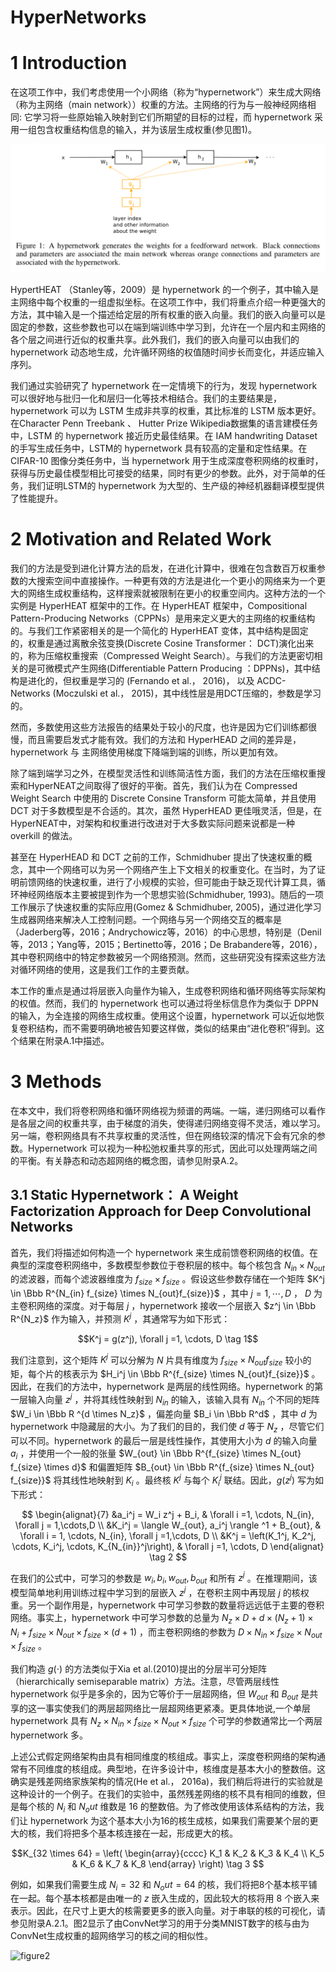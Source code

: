 HyperNetworks
=

# 1 Introduction
在这项工作中，我们考虑使用一个小网络（称为“hypernetwork”）来生成大网络（称为主网络（main network））权重的方法。主网络的行为与一般神经网络相同: 它学习将一些原始输入映射到它们所期望的目标的过程，而 hypernetwork 采用一组包含权重结构信息的输入，并为该层生成权重(参见图1)。

![figure1](./images/hyper-networks/figure1.png)

HypertHEAT （Stanley等，2009）是 hypernetwork 的一个例子，其中输入是主网络中每个权重的一组虚拟坐标。在这项工作中，我们将重点介绍一种更强大的方法，其中输入是一个描述给定层的所有权重的嵌入向量。我们的嵌入向量可以是固定的参数，这些参数也可以在端到端训练中学习到，允许在一个层内和主网络的各个层之间进行近似的权重共享。此外我们，我们的嵌入向量可以由我们的 hypernetwork 动态地生成，允许循环网络的权值随时间步长而变化，并适应输入序列。

我们通过实验研究了 hypernetwork 在一定情境下的行为，发现 hypernetwork 可以很好地与批归一化和层归一化等技术相结合。我们的主要结果是，hypernetwork 可以为 LSTM 生成非共享的权重，其比标准的 LSTM 版本更好。在Character Penn Treebank 、 Hutter Prize Wikipedia数据集的语言建模任务中，LSTM 的 hypernetwork 接近历史最佳结果。在 IAM handwriting Dataset 的手写生成任务中，LSTM的 hypernetwork 具有较高的定量和定性结果。在 CIFAR-10 图像分类任务中，当 hypernetwork 用于生成深度卷积网络的权重时，获得与历史最佳模型相比可接受的结果，同时有更少的参数。此外，对于简单的任务，我们证明LSTM的 hypernetwork 为大型的、生产级的神经机器翻译模型提供了性能提升。

# 2 Motivation and Related Work
我们的方法是受到进化计算方法的启发，在进化计算中，很难在包含数百万权重参数的大搜索空间中直接操作。一种更有效的方法是进化一个更小的网络来为一个更大的网络生成权重结构，这样搜索就被限制在更小的权重空间内。这种方法的一个实例是 HyperHEAT 框架中的工作。在 HyperHEAT 框架中，Compositional Pattern-Producing Networks（CPPNs）是用来定义更大的主网络的权重结构的。与我们工作紧密相关的是一个简化的 HyperHEAT 变体，其中结构是固定的，权重是通过离散余弦变换(Discrete Cosine Transformer： DCT)演化出来的，称为压缩权重搜索（Compressed Weight Search）。与我们的方法更密切相关的是可微模式产生网络(Differentiable Pattern Producing ：DPPNs)，其中结构是进化的，但权重是学习的 (Fernando et al.， 2016)， 以及 ACDC-Networks (Moczulski et al.， 2015)，其中线性层是用DCT压缩的，参数是学习的。

然而，多数使用这些方法报告的结果处于较小的尺度，也许是因为它们训练都很慢，而且需要启发式才能有效。我们的方法和 HyperHEAD 之间的差异是，hypernetwork 与 主网络使用梯度下降端到端的训练，所以更加有效。

除了端到端学习之外，在模型灵活性和训练简洁性方面，我们的方法在压缩权重搜索和HyperNEAT之间取得了很好的平衡。首先，我们认为在 Compressed Weight Search 中使用的 Discrete Consine Transform 可能太简单，并且使用 DCT 对于多数模型是不合适的。其次，虽然 HyperHEAD 更佳哦灵活，但是，在HyperNEAT中，对架构和权重进行改进对于大多数实际问题来说都是一种 overkill 的做法。

甚至在 HyperHEAD 和 DCT 之前的工作，Schmidhuber 提出了快速权重的概念，其中一个网络可以为另一个网络产生上下文相关的权重变化。在当时，为了证明前馈网络的快速权重，进行了小规模的实验，但可能由于缺乏现代计算工具，循环神经网络版本主要被提到作为一个思想实验(Schmidhuber, 1993)。随后的一项工作展示了快速权重的实际应用(Gomez & Schmidhuber, 2005)，通过进化学习生成器网络来解决人工控制问题。一个网络与另一个网络交互的概率是（Jaderberg等，2016；Andrychowicz等，2016）的中心思想，特别是（Denil等，2013；Yang等，2015；Bertinetto等，2016；De Brabandere等，2016），其中卷积网络中的特定参数被另一个网络预测。然而，这些研究没有探索这些方法对循环网络的使用，这是我们工作的主要贡献。

本工作的重点是通过将层嵌入向量作为输入，生成卷积网络和循环网络等实际架构的权值。然而，我们的 hypernetwork 也可以通过将坐标信息作为类似于 DPPN 的输入，为全连接的网络生成权重。使用这个设置，hypernetwork 可以近似地恢复卷积结构，而不需要明确地被告知要这样做，类似的结果由“进化卷积”得到。这个结果在附录A.1中描述。

# 3 Methods
在本文中，我们将卷积网络和循环网络视为频谱的两端。一端，递归网络可以看作是各层之间的权重共享，由于梯度的消失，使得递归网络变得不灵活，难以学习。另一端，卷积网络具有不共享权重的灵活性，但在网络较深的情况下会有冗余的参数。Hypernetwork 可以视为一种松弛权重共享的形式，因此可以处理两端之间的平衡。有关静态和动态超网络的概念图，请参见附录A.2。

## 3.1 Static Hypernetwork： A Weight Factorization Approach for Deep Convolutional Networks
首先，我们将描述如何构造一个 hypernetwork 来生成前馈卷积网络的权值。在典型的深度卷积网络中，多数模型参数位于卷积层的核中。每个核包含 $N_{in} \times N_{out}$ 的滤波器，而每个滤波器维度为 $f_{size} \times f_{size}$ 。假设这些参数存储在一个矩阵 $K^j \in \Bbb R^{N_{in} f_{size} \times N_{out}f_{size}}$ ，其中 $j=1,\cdots, D$ ， $D$ 为主卷积网络的深度。对于每层 $j$ ，hypernetwork 接收一个层嵌入 $z^j \in \Bbb R^{N_z}$ 作为输入，并预测 $K^j$ ，其通常写为如下形式：

$$K^j = g(z^j), \forall j =1, \cdots, D \tag 1$$

我们注意到，这个矩阵 $K^j$ 可以分解为 $N$ 片具有维度为 $f_{size} \times N_{out} f_{size}$ 较小的矩，每个片的核表示为 $H_i^j \in \Bbb R^{f_{size} \times N_{out}f_{size}}$ 。因此，在我们的方法中，hypernetwork 是两层的线性网络。hypernetwork 的第一层输入向量 $z^j$ ，并将其线性映射到 $N_{in}$ 的输入，该输入具有 $N_{in}$ 个不同的矩阵 $W_i \in \Bbb R ^{d \times N_z}$ ，偏差向量 $B_i \in \Bbb R^d$ ，其中 $d$ 为 hypernetwork 中隐藏层的大小。为了我们的目的，我们使 $d$ 等于 $N_z$ ，尽管它们可以不同。hypernetwork 的最后一层是线性操作，其使用大小为 $d$ 的输入向量 $a_i$ ，并使用一个一般的张量 $W_{out} \in \Bbb R^{f_{size} \times N_{out} f_{size} \times d}$ 和偏置矩阵 $B_{out} \in \Bbb R^{f_{size} \times N_{out} f_{size}}$ 将其线性地映射到 $K_i$ 。最终核 $K^j$ 与每个 $K_i^j$ 联结。因此，$g(z^j)$ 写为如下形式：

$$
\begin{alignat}{7}
&a_i^j = W_i z^j + B_i, & \forall i =1, \cdots, N_{in}, \forall j = 1,\cdots,D  \\
&K_i^j = \langle W_{out}, a_i^j \rangle ^1 + B_{out}, & \forall i = 1, \cdots, N_{in}, \forall j =1,\cdots, D \\
&K^j = \left(K_1^j, K_2^j, \cdots, K_i^j, \cdots, K_{N_{in}}^j\right), & \forall j =1, \cdots, D
\end{alignat} \tag 2
$$

在我们的公式中，可学习的参数是 $w_i, b_i, w_{out}, b_{out}$ 和所有 $z^j$ 。在推理期间，该模型简单地利用训练过程中学习到的层嵌入 $z^j$ ，在卷积主网中再现层 $j$ 的核权重。另一个副作用是，hypernetwork 中可学习参数的数量将远远低于主要的卷积网络。事实上，hypernetwork 中可学习参数的总量为 $N_z \times D + d \times (N_z + 1) \times N_i + f_{size} \times N_{out} \times f_{size} \times (d+1)$ ，而主卷积网络的参数为 $D \times N_{in} \times f_{size} \times N_{out} \times f_{size}$ 。

我们构造 $g(\cdot)$ 的方法类似于Xia et al.(2010)提出的分层半可分矩阵（hierarchically semiseparable matrix）方法。注意，尽管两层线性 hypernetwork 似乎是多余的，因为它等价于一层超网络，但 $W_{out}$ 和 $B_{out}$ 是共享的这一事实使我们的两层超网络比一层超网络更紧凑。更具体地说,一个单层 hypernetwork 具有 $N_z \times N_{in} \times f_{size} \times N_{out} \times f_{size}$ 个可学的参数通常比一个两层 hypernetwork 多。

上述公式假定网络架构由具有相同维度的核组成。事实上，深度卷积网络的架构通常有不同维度的核组成。典型地，在许多设计中，核维度是基本大小的整数倍。这确实是残差网络家族架构的情况(He et al.， 2016a)，我们稍后将进行的实验就是这种设计的一个例子。在我们的实验中，虽然残差网络的核不具有相同的维数，但是每个核的 $N_i$ 和 $N_out$ 维数是 16 的整数倍。为了修改使用该体系结构的方法，我们让 hypernetwork 为这个基本大小为16的核生成核，如果我们需要某个层的更大的核，我们将把多个基本核连接在一起，形成更大的核。

$$K_{32 \times 64} =
\left(
\begin{array}{cccc}
  K_1 & K_2 & K_3 & K_4 \\
  K_5 & K_6 & K_7 & K_8
\end{array}
\right) \tag 3
$$

例如，如果我们需要生成 $N_i = 32$ 和 $N_out = 64$ 的核，我们将把8个基本核平铺在一起。每个基本核都是由唯一的 $z$ 嵌入生成的，因此较大的核将用 8 个嵌入来表示。因此，在尺寸上更大的核需要更多的嵌入向量。对于串联的核的可视化，请参见附录A.2.1。图2显示了由ConvNet学习的用于分类MNIST数字的核与由为ConvNet生成权重的超网络学习的核之间的相似性。

![figure2](./images/hyper-network/figure2.png)
